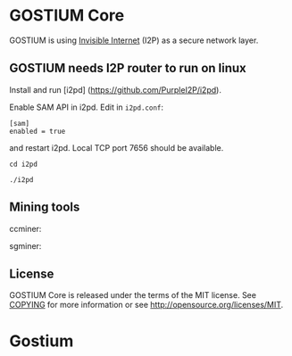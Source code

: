GOSTIUM Core
=============

GOSTIUM is using [Invisible Internet](https://github.com/PurpleI2P/i2pd) (I2P) as a secure network layer.

GOSTIUM needs I2P router to run on linux
--------------------------

Install and run [i2pd] (https://github.com/PurpleI2P/i2pd).

Enable SAM API in i2pd. Edit in `i2pd.conf`:

    [sam]
    enabled = true

and restart i2pd. Local TCP port 7656 should be available.

	cd i2pd
	
	./i2pd

Mining tools
------------
ccminer:

sgminer:

License
-------

GOSTIUM Core is released under the terms of the MIT license. See [COPYING](COPYING) for more
information or see http://opensource.org/licenses/MIT.


# Gostium
